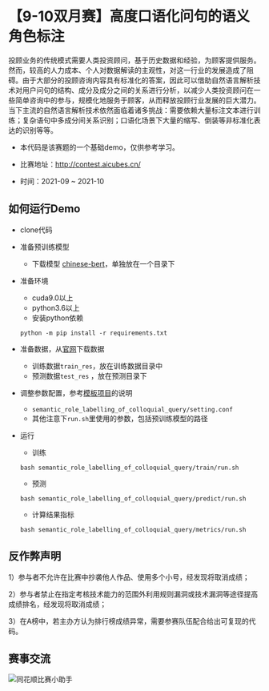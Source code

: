 # 【9-10双月赛】高度口语化问句的语义角色标注

​	投顾业务的传统模式需要人类投资顾问，基于历史数据和经验，为顾客提供服务。然而，较高的人力成本、个人对数据解读的主观性，对这一行业的发展造成了阻碍。由于大部分的投顾咨询内容具有标准化的答案，因此可以借助自然语言解析技术对用户问句的结构、成分及成分之间的关系进行分析，以减少人类投资顾问在一些简单咨询中的参与，规模化地服务于顾客，从而释放投顾行业发展的巨大潜力。当下主流的自然语言解析技术依然面临着诸多挑战：需要依赖大量标注文本进行训练；复杂语句中多成分间关系识别；口语化场景下大量的缩写、倒装等非标准化表达的识别等等。

- 本代码是该赛题的一个基础demo，仅供参考学习。


- 比赛地址：http://contest.aicubes.cn/	


- 时间：2021-09 ~ 2021-10



## 如何运行Demo

- clone代码


- 准备预训练模型

  - 下载模型 [chinese-bert](https://storage.googleapis.com/bert_models/2018_11_03/chinese_L-12_H-768_A-12.zip)，单独放在一个目录下

- 准备环境

  - cuda9.0以上
  - python3.6以上
  - 安装python依赖

  ```
  python -m pip install -r requirements.txt
  ```

- 准备数据，从[官网](http://contest.aicubes.cn/#/detail?topicId=33)下载数据

  - 训练数据`train_res`，放在训练数据目录中
  - 预测数据`test_res` ，放在预测目录下

- 调整参数配置，参考[模板项目](https://github.com/10jqka-aicubes/project-demo)的说明

  - `semantic_role_labelling_of_colloquial_query/setting.conf`
  - 其他注意下`run.sh`里使用的参数，包括预训练模型的路径

- 运行

  - 训练

  ```
  bash semantic_role_labelling_of_colloquial_query/train/run.sh
  ```

  - 预测

  ```
  bash semantic_role_labelling_of_colloquial_query/predict/run.sh
  ```

  - 计算结果指标

  ```
  bash semantic_role_labelling_of_colloquial_query/metrics/run.sh
  ```



## 反作弊声明

1）参与者不允许在比赛中抄袭他人作品、使用多个小号，经发现将取消成绩；

2）参与者禁止在指定考核技术能力的范围外利用规则漏洞或技术漏洞等途径提高成绩排名，经发现将取消成绩；

3）在A榜中，若主办方认为排行榜成绩异常，需要参赛队伍配合给出可复现的代码。



## 赛事交流

![同花顺比赛小助手](http://speech.10jqka.com.cn/arthmetic_operation/245984a4c8b34111a79a5151d5cd6024/客服微信.JPEG)
